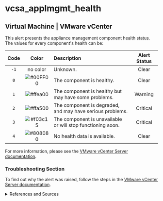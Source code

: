 # vcsa_applmgmt_health

## Virtual Machine | VMware vCenter


This alert presents the appliance management component health status.  
The values for every component's health can be:

| Code |                              Color                              | Description                                                 | Alert Status |
|:----:|:---------------------------------------------------------------:|:------------------------------------------------------------|:------------:|
| `-1` |                            no color                             | Unknown.                                                    |    Clear     |
| `0`  | ![#00FF00](https://via.placeholder.com/18/00FF00/000000?text=+) | The component is healthy.                                   |    Clear     |
| `1`  | ![#ffea00](https://via.placeholder.com/18/ffea00/000000?text=+) | The component is healthy but may have some problems.        |   Warning    |
| `2`  | ![#ffa500](https://via.placeholder.com/18/ffa500/000000?text=+) | The component is degraded, and may have serious problems.   |   Critical   |
| `3`  | ![#f03c15](https://via.placeholder.com/18/f03c15/000000?text=+) | The component is unavailable or will stop functioning soon. |   Critical   |
| `4`  | ![#808080](https://via.placeholder.com/18/808080/000000?text=+) | No health data is available.                                |    Clear     |

For more information, please see the [VMware vCenter Server documentation](https://docs.vmware.com/en/VMware-vSphere/7.0/com.vmware.vsphere.vcenter.configuration.doc/GUID-52AF3379-8D78-437F-96EF-25D1A1100BEE.html).

### Troubleshooting Section

To find out why the alert was raised, follow the steps in
the [VMware vCenter Server documentation](https://docs.vmware.com/en/VMware-vSphere/7.0/com.vmware.vsphere.vcenter.configuration.doc/GUID-52AF3379-8D78-437F-96EF-25D1A1100BEE.html).

<details><summary>References and Sources</summary>

[VMware Documentation](https://docs.vmware.com/en/VMware-vSphere/7.0/com.vmware.vsphere.vcenter.configuration.doc/GUID-52AF3379-8D78-437F-96EF-25D1A1100BEE.html)

</details>
